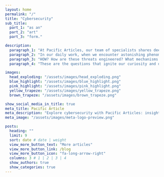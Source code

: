 ```yaml
---
layout: home
permalink: "/"
title: "Cybersecurity"
sub_title:
  part_1: "as an"
  part_2: "art"
  part_3: "form."

description:
  paragraph_1: "At Pacific Articles, our team of specialists shares deep insights, professional expertise, and original research in the inherently interdisciplinary field of cybersecurity. Our mission is to tackle challenges with fresh, innovative perspectives."
  paragraph_2: "In our daily work, when we encounter astonishing phenomena like seemingly untraceable attacks or ingenious malware exploits, we can’t help but ask:"
  paragraph_3: "HOW? How are these threats engineered? What mechanisms drive them? What groundbreaking defenses or innovations can emerge from understanding these principles?"
  paragraph_4: "These are the questions that ignite our curiosity and drive our relentless pursuit of knowledge."

images:
  head_exploding: "/assets/images/head_exploding.png"
  blue_highlight: "/assets/images/blue_highlight.png"
  pink_highlight: "/assets/images/pink_highlight.png"
  yellow_trapeze: "/assets/images/yellow_trapeze.png"
  brown_trapeze: "/assets/images/brown_trapeze.png"

show_social_media_in_title: true
meta_title: Pacific Article
meta_description: "Explore cybersecurity with Pacific Articles: insights, expertise, and innovation to tackle untraceable attacks and groundbreaking defenses."
meta_image: "/assets/images/meta-logo-preview.png"

posts:
  heading: ""
  limit: 9
  sort: date # date | weight
  view_more_button_text: "More articles"
  view_more_button_link: /blog
  view_more_button_icon: "fa-long-arrow-right"
  columns: 3 # 1 | 2 | 3 | 4
  show_authors: true
  show_categories: true
---
```

